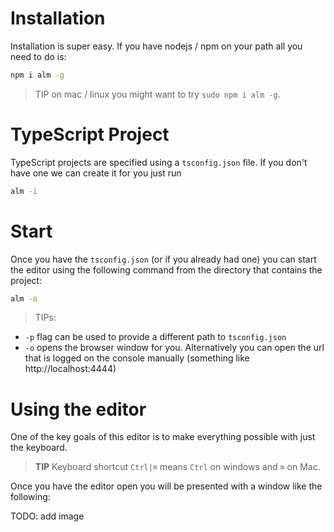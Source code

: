 # Installation

Installation is super easy. If you have nodejs / npm on your path all you need to do is:

```bash
npm i alm -g
```

> TIP on mac / linux you might want to try `sudo npm i alm -g`.

# TypeScript Project
TypeScript projects are specified using a `tsconfig.json` file. If you don't have one we can create it for you just run

```bash
alm -i
```

# Start

Once you have the `tsconfig.json` (or if you already had one) you can start the editor using the following command from the directory that contains the project:

```bash
alm -o
```
> TIPs:
* `-p` flag can be used to provide a different path to `tsconfig.json`
* `-o` opens the browser window for you. Alternatively you can open the url that is logged on the console manually (something like http://localhost:4444)

# Using the editor

One of the key goals of this editor is to make everything possible with just the keyboard.

> **TIP** Keyboard shortcut `Ctrl|⌘` means `Ctrl` on windows and `⌘` on Mac.

Once you have the editor open you will be presented with a window like the following:

TODO: add image
